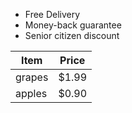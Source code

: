 - Free Delivery
- Money-back guarantee
- Senior citizen discount

| Item | Price |
|------|-------|
|grapes| $1.99 |
|apples| $0.90 |
